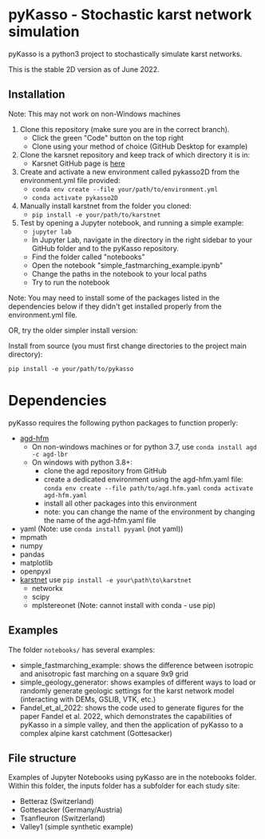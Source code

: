 # pyKasso - Stochastic karst network simulation

pyKasso is a python3 project to stochastically simulate karst networks.

This is the stable 2D version as of June 2022.

## Installation
Note: This may not work on non-Windows machines

1. Clone this repository (make sure you are in the correct branch).
    - Click the green "Code" button on the top right
    - Clone using your method of choice (GitHub Desktop for example)
2. Clone the karsnet repository and keep track of which directory it is in:
    - Karsnet GitHub page is [here](https://github.com/karstnet/karstnet)
3. Create and activate a new environment called pykasso2D from the environment.yml file provided:
    - `conda env create --file your/path/to/environment.yml`
    - `conda activate pykasso2D`    
4. Manually install karstnet from the folder you cloned:
    - `pip install -e your/path/to/karstnet`
5. Test by opening a Jupyter notebook, and running a simple example:
	- `jupyter lab`
	- In Jupyter Lab, navigate in the directory in the right sidebar to your GitHub folder and to the pyKasso repository. 
	- Find the folder called "notebooks"
	- Open the notebook "simple_fastmarching_example.ipynb"
	- Change the paths in the notebook to your local paths
	- Try to run the notebook
    
Note: You may need to install some of the packages listed in the dependencies below if they didn't get installed properly from the environment.yml file. 

OR, try the older simpler install version:

Install from source (you must first change directories to the project main directory):
```
pip install -e your/path/to/pykasso
```

# Dependencies

pyKasso requires the following python packages to function properly:
- [agd-hfm](https://github.com/Mirebeau/AdaptiveGridDiscretizations) 
	- On non-windows machines or for python 3.7, use `conda install agd -c agd-lbr`
	- On windows with python 3.8+:
		- clone the agd repository from GitHub
		- create a dedicated environment using the agd-hfm.yaml file:
		`conda env create --file path/to/agd.hfm.yaml`
		`conda activate agd-hfm.yaml`
		- install all other packages into this environment
		- note: you can change the name of the environment by changing the name of the agd-hfm.yaml file
- yaml (Note: use `conda install pyyaml` (not yaml))
- mpmath
- numpy
- pandas
- matplotlib
- openpyxl
- [karstnet](https://github.com/UniNE-CHYN/karstnet) use `pip install -e your\path\to\karstnet`
	- networkx
	- scipy
	- mplstereonet (Note: cannot install with conda - use pip)

## Examples

The folder `notebooks/` has several examples:
- simple_fastmarching_example: shows the difference between isotropic and anisotropic fast marching on a square 9x9 grid
- simple_geology_generator: shows examples of different ways to load or randomly generate geologic settings for the karst network model (interacting with DEMs, GSLIB, VTK, etc.)
- Fandel_et_al_2022: shows the code used to generate figures for the paper Fandel et al. 2022, which demonstrates the capabilities of pyKasso in a simple valley, and then the application of pyKasso to a complex alpine karst catchment (Gottesacker)


## File structure

Examples of Jupyter Notebooks using pyKasso are in the notebooks folder. 
Within this folder, the inputs folder has a subfolder for each study site:
- Betteraz (Switzerland)
- Gottesacker (Germany/Austria)
- Tsanfleuron (Switzerland)
- Valley1 (simple synthetic example)